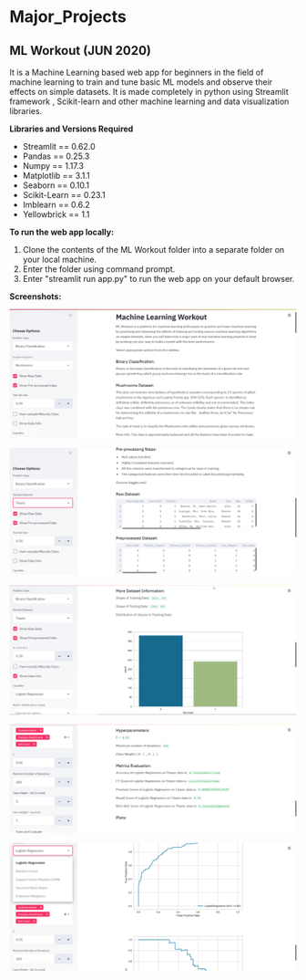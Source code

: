 # Major_Projects

## ML Workout  (JUN 2020)
It is a Machine Learning based web app for beginners in the field of machine learning to train and tune basic ML models and observe their effects on simple datasets. It is made completely in python using Streamlit framework , Scikit-learn and other machine learning and data visualization libraries.

**Libraries and Versions Required**

* Streamlit == 0.62.0
* Pandas == 0.25.3
* Numpy == 1.17.3
* Matplotlib == 3.1.1
* Seaborn == 0.10.1
* Scikit-Learn == 0.23.1
* Imblearn == 0.6.2
* Yellowbrick == 1.1

**To run the web app locally:**

1. Clone the contents of the ML Workout folder into a separate folder on your local machine.
2. Enter the folder using command prompt.
3. Enter "streamlit run app.py" to run the web app on your default browser.

**Screenshots:**


![Image](https://github.com/AryanRastogi7767/Major_Projects/blob/master/ML_workout/screenshots/sc1.png)


![Image](https://github.com/AryanRastogi7767/Major_Projects/blob/master/ML_workout/screenshots/sc2.png)


![Image](https://github.com/AryanRastogi7767/Major_Projects/blob/master/ML_workout/screenshots/sc3.png)


![Image](https://github.com/AryanRastogi7767/Major_Projects/blob/master/ML_workout/screenshots/sc4.png)


![Image](https://github.com/AryanRastogi7767/Major_Projects/blob/master/ML_workout/screenshots/sc5.png)
